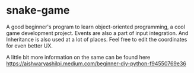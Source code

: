 # snake-game

A good beginner's program to learn object-oriented programming, a cool game development project. 
Events are also a part of input integration. And Inheritance is also used at a lot of places. Feel free to edit the coordinates for even better UX.

A little bit more information on the same can be found here https://aishwaryashilpi.medium.com/beginner-diy-python-f94550769e36
